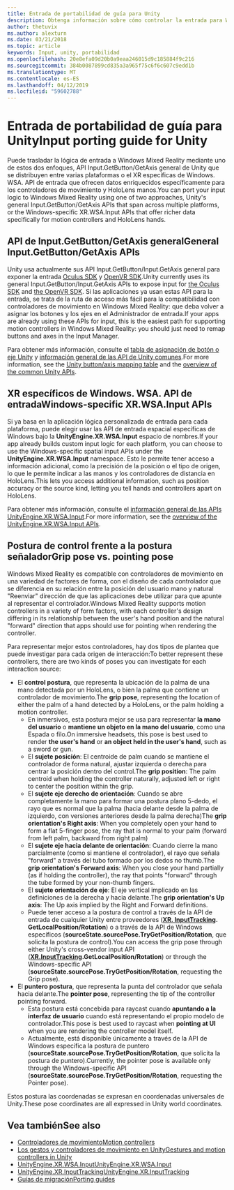 ```yaml
---
title: Entrada de portabilidad de guía para Unity
description: Obtenga información sobre cómo controlar la entrada para Windows Mixed Reality en Unity.
author: thetuvix
ms.author: alexturn
ms.date: 03/21/2018
ms.topic: article
keywords: Input, unity, portabilidad
ms.openlocfilehash: 20e8efa09d20b0a9eaa246015d9c185884f9c216
ms.sourcegitcommit: 384b0087899cd835a3a965f75c6f6c607c9edd1b
ms.translationtype: MT
ms.contentlocale: es-ES
ms.lasthandoff: 04/12/2019
ms.locfileid: "59602788"
---
```

# <a name="input-porting-guide-for-unity"></a><span data-ttu-id="c9692-104">Entrada de portabilidad de guía para Unity</span><span class="sxs-lookup"><span data-stu-id="c9692-104">Input porting guide for Unity</span></span>

<span data-ttu-id="c9692-105">Puede trasladar la lógica de entrada a Windows Mixed Reality mediante uno de estos dos enfoques, API Input.GetButton/GetAxis general de Unity que se distribuyen entre varias plataformas o el XR específicas de Windows. WSA. API de entrada que ofrecen datos enriquecidos específicamente para los controladores de movimiento y HoloLens manos.</span><span class="sxs-lookup"><span data-stu-id="c9692-105">You can port your input logic to Windows Mixed Reality using one of two approaches, Unity's general Input.GetButton/GetAxis APIs that span across multiple platforms, or the Windows-specific XR.WSA.Input APIs that offer richer data specifically for motion controllers and HoloLens hands.</span></span>

## <a name="general-inputgetbuttongetaxis-apis"></a><span data-ttu-id="c9692-106">API de Input.GetButton/GetAxis general</span><span class="sxs-lookup"><span data-stu-id="c9692-106">General Input.GetButton/GetAxis APIs</span></span>

<span data-ttu-id="c9692-107">Unity usa actualmente sus API Input.GetButton/Input.GetAxis general para exponer la entrada [Oculus SDK](https://docs.unity3d.com/Manual/OculusControllers.html) y [OpenVR SDK](https://docs.unity3d.com/Manual/OpenVRControllers.html).</span><span class="sxs-lookup"><span data-stu-id="c9692-107">Unity currently uses its general Input.GetButton/Input.GetAxis APIs to expose input for [the Oculus SDK](https://docs.unity3d.com/Manual/OculusControllers.html) and [the OpenVR SDK](https://docs.unity3d.com/Manual/OpenVRControllers.html).</span></span> <span data-ttu-id="c9692-108">Si las aplicaciones ya usan estas API para la entrada, se trata de la ruta de acceso más fácil para la compatibilidad con controladores de movimiento en Windows Mixed Reality: que deba volver a asignar los botones y los ejes en el Administrador de entrada.</span><span class="sxs-lookup"><span data-stu-id="c9692-108">If your apps are already using these APIs for input, this is the easiest path for supporting motion controllers in Windows Mixed Reality: you should just need to remap buttons and axes in the Input Manager.</span></span>

<span data-ttu-id="c9692-109">Para obtener más información, consulte el [tabla de asignación de botón o eje Unity](gestures-and-motion-controllers-in-unity.md#unity-buttonaxis-mapping-table) y [información general de las API de Unity comunes](gestures-and-motion-controllers-in-unity.md#common-unity-apis-inputgetbuttongetaxis).</span><span class="sxs-lookup"><span data-stu-id="c9692-109">For more information, see the [Unity button/axis mapping table](gestures-and-motion-controllers-in-unity.md#unity-buttonaxis-mapping-table) and the [overview of the common Unity APIs](gestures-and-motion-controllers-in-unity.md#common-unity-apis-inputgetbuttongetaxis).</span></span>

## <a name="windows-specific-xrwsainput-apis"></a><span data-ttu-id="c9692-110">XR específicos de Windows. WSA. API de entrada</span><span class="sxs-lookup"><span data-stu-id="c9692-110">Windows-specific XR.WSA.Input APIs</span></span>

<span data-ttu-id="c9692-111">Si ya basa en la aplicación lógica personalizada de entrada para cada plataforma, puede elegir usar las API de entrada espacial específicas de Windows bajo la **UnityEngine.XR.WSA.Input** espacio de nombres.</span><span class="sxs-lookup"><span data-stu-id="c9692-111">If your app already builds custom input logic for each platform, you can choose to use the Windows-specific spatial input APIs under the **UnityEngine.XR.WSA.Input** namespace.</span></span> <span data-ttu-id="c9692-112">Esto le permite tener acceso a información adicional, como la precisión de la posición o el tipo de origen, lo que le permite indicar a las manos y los controladores de distancia en HoloLens.</span><span class="sxs-lookup"><span data-stu-id="c9692-112">This lets you access additional information, such as position accuracy or the source kind, letting you tell hands and controllers apart on HoloLens.</span></span>

<span data-ttu-id="c9692-113">Para obtener más información, consulte el [información general de las APIs UnityEngine.XR.WSA.Input](gestures-and-motion-controllers-in-unity.md#windows-specific-apis-xrwsainput).</span><span class="sxs-lookup"><span data-stu-id="c9692-113">For more information, see the [overview of the UnityEngine.XR.WSA.Input APIs](gestures-and-motion-controllers-in-unity.md#windows-specific-apis-xrwsainput).</span></span>

## <a name="grip-pose-vs-pointing-pose"></a><span data-ttu-id="c9692-114">Postura de control frente a la postura señalador</span><span class="sxs-lookup"><span data-stu-id="c9692-114">Grip pose vs. pointing pose</span></span>

<span data-ttu-id="c9692-115">Windows Mixed Reality es compatible con controladores de movimiento en una variedad de factores de forma, con el diseño de cada controlador que se diferencia en su relación entre la posición del usuario mano y natural "Reenviar" dirección de que las aplicaciones debe utilizar para que apunte al representar el controlador.</span><span class="sxs-lookup"><span data-stu-id="c9692-115">Windows Mixed Reality supports motion controllers in a variety of form factors, with each controller's design differing in its relationship between the user's hand position and the natural "forward" direction that apps should use for pointing when rendering the controller.</span></span>

<span data-ttu-id="c9692-116">Para representar mejor estos controladores, hay dos tipos de plantea que puede investigar para cada origen de interacción:</span><span class="sxs-lookup"><span data-stu-id="c9692-116">To better represent these controllers, there are two kinds of poses you can investigate for each interaction source:</span></span>

* <span data-ttu-id="c9692-117">El **control postura**, que representa la ubicación de la palma de una mano detectada por un HoloLens, o bien la palma que contiene un controlador de movimiento.</span><span class="sxs-lookup"><span data-stu-id="c9692-117">The **grip pose**, representing the location of either the palm of a hand detected by a HoloLens, or the palm holding a motion controller.</span></span>
    * <span data-ttu-id="c9692-118">En inmersivos, esta postura mejor se usa para representar **la mano del usuario** o **mantiene un objeto en la mano del usuario**, como una Espada o filo.</span><span class="sxs-lookup"><span data-stu-id="c9692-118">On immersive headsets, this pose is best used to render **the user's hand** or **an object held in the user's hand**, such as a sword or gun.</span></span>
    * <span data-ttu-id="c9692-119">El **sujete posición**: El centroide de palm cuando se mantiene el controlador de forma natural, ajustar izquierda o derecha para centrar la posición dentro del control.</span><span class="sxs-lookup"><span data-stu-id="c9692-119">The **grip position**: The palm centroid when holding the controller naturally, adjusted left or right to center the position within the grip.</span></span>
    * <span data-ttu-id="c9692-120">El **sujete eje derecho de orientación**: Cuando se abre completamente la mano para formar una postura plano 5-dedo, el rayo que es normal que la palma (hacia delante desde la palma de izquierdo, con versiones anteriores desde la palma derecha)</span><span class="sxs-lookup"><span data-stu-id="c9692-120">The **grip orientation's Right axis**: When you completely open your hand to form a flat 5-finger pose, the ray that is normal to your palm (forward from left palm, backward from right palm)</span></span>
    * <span data-ttu-id="c9692-121">El **sujete eje hacia delante de orientación**: Cuando cierre la mano parcialmente (como si mantiene el controlador), el rayo que señala "forward" a través del tubo formado por los dedos no thumb.</span><span class="sxs-lookup"><span data-stu-id="c9692-121">The **grip orientation's Forward axis**: When you close your hand partially (as if holding the controller), the ray that points "forward" through the tube formed by your non-thumb fingers.</span></span>
    * <span data-ttu-id="c9692-122">El **sujete orientación de eje**: El eje vertical implicado en las definiciones de la derecha y hacia delante.</span><span class="sxs-lookup"><span data-stu-id="c9692-122">The **grip orientation's Up axis**: The Up axis implied by the Right and Forward definitions.</span></span>
    * <span data-ttu-id="c9692-123">Puede tener acceso a la postura de control a través de la API de entrada de cualquier Unity entre proveedores (**[XR. InputTracking](https://docs.unity3d.com/ScriptReference/XR.InputTracking.html). GetLocalPosition/Rotation**) o a través de la API de Windows específicos (**sourceState.sourcePose.TryGetPosition/Rotation**, que solicita la postura de control).</span><span class="sxs-lookup"><span data-stu-id="c9692-123">You can access the grip pose through either Unity's cross-vendor input API (**[XR.InputTracking](https://docs.unity3d.com/ScriptReference/XR.InputTracking.html).GetLocalPosition/Rotation**) or through the Windows-specific API (**sourceState.sourcePose.TryGetPosition/Rotation**, requesting the Grip pose).</span></span>
* <span data-ttu-id="c9692-124">El **puntero postura**, que representa la punta del controlador que señala hacia delante.</span><span class="sxs-lookup"><span data-stu-id="c9692-124">The **pointer pose**, representing the tip of the controller pointing forward.</span></span>
    * <span data-ttu-id="c9692-125">Esta postura está concebida para raycast cuando **apuntando a la interfaz de usuario** cuando está representando el propio modelo de controlador.</span><span class="sxs-lookup"><span data-stu-id="c9692-125">This pose is best used to raycast when **pointing at UI** when you are rendering the controller model itself.</span></span>
    * <span data-ttu-id="c9692-126">Actualmente, está disponible únicamente a través de la API de Windows específica la postura de puntero (**sourceState.sourcePose.TryGetPosition/Rotation**, que solicita la postura de puntero).</span><span class="sxs-lookup"><span data-stu-id="c9692-126">Currently, the pointer pose is available only through the Windows-specific API (**sourceState.sourcePose.TryGetPosition/Rotation**, requesting the Pointer pose).</span></span>

<span data-ttu-id="c9692-127">Estos postura las coordenadas se expresan en coordenadas universales de Unity.</span><span class="sxs-lookup"><span data-stu-id="c9692-127">These pose coordinates are all expressed in Unity world coordinates.</span></span>

## <a name="see-also"></a><span data-ttu-id="c9692-128">Vea también</span><span class="sxs-lookup"><span data-stu-id="c9692-128">See also</span></span>
* [<span data-ttu-id="c9692-129">Controladores de movimiento</span><span class="sxs-lookup"><span data-stu-id="c9692-129">Motion controllers</span></span>](motion-controllers.md)
* [<span data-ttu-id="c9692-130">Los gestos y controladores de movimiento en Unity</span><span class="sxs-lookup"><span data-stu-id="c9692-130">Gestures and motion controllers in Unity</span></span>](gestures-and-motion-controllers-in-unity.md)
* [<span data-ttu-id="c9692-131">UnityEngine.XR.WSA.Input</span><span class="sxs-lookup"><span data-stu-id="c9692-131">UnityEngine.XR.WSA.Input</span></span>](https://docs.unity3d.com/ScriptReference/XR.WSA.Input.InteractionManager.html)
* [<span data-ttu-id="c9692-132">UnityEngine.XR.InputTracking</span><span class="sxs-lookup"><span data-stu-id="c9692-132">UnityEngine.XR.InputTracking</span></span>](https://docs.unity3d.com/ScriptReference/XR.InputTracking.html)
* [<span data-ttu-id="c9692-133">Guías de migración</span><span class="sxs-lookup"><span data-stu-id="c9692-133">Porting guides</span></span>](porting-guides.md)
